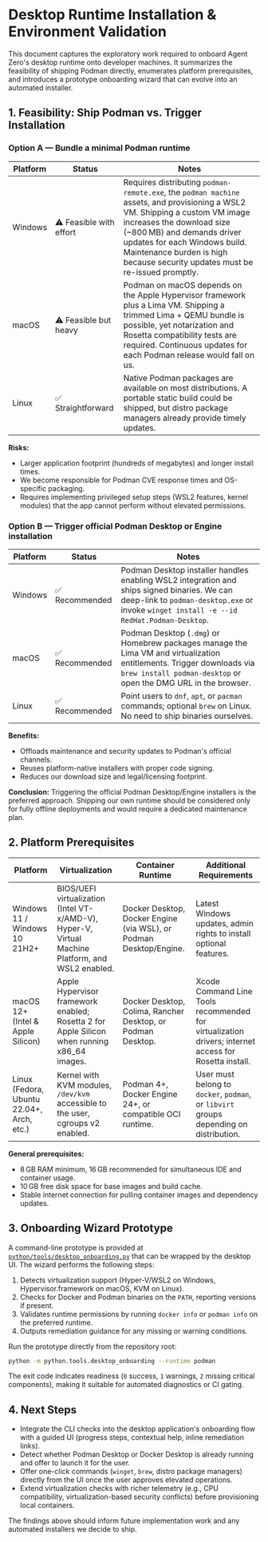 # Desktop Runtime Installation & Environment Validation

This document captures the exploratory work required to onboard Agent Zero's
desktop runtime onto developer machines. It summarizes the feasibility of
shipping Podman directly, enumerates platform prerequisites, and introduces a
prototype onboarding wizard that can evolve into an automated installer.

## 1. Feasibility: Ship Podman vs. Trigger Installation

### Option A — Bundle a minimal Podman runtime

| Platform | Status | Notes |
| --- | --- | --- |
| Windows | ⚠️ Feasible with effort | Requires distributing `podman-remote.exe`, the `podman machine` assets, and provisioning a WSL2 VM. Shipping a custom VM image increases the download size (~800 MB) and demands driver updates for each Windows build. Maintenance burden is high because security updates must be re-issued promptly. |
| macOS | ⚠️ Feasible but heavy | Podman on macOS depends on the Apple Hypervisor framework plus a Lima VM. Shipping a trimmed Lima + QEMU bundle is possible, yet notarization and Rosetta compatibility tests are required. Continuous updates for each Podman release would fall on us. |
| Linux | ✅ Straightforward | Native Podman packages are available on most distributions. A portable static build could be shipped, but distro package managers already provide timely updates. |

**Risks:**

* Larger application footprint (hundreds of megabytes) and longer install times.
* We become responsible for Podman CVE response times and OS-specific packaging.
* Requires implementing privileged setup steps (WSL2 features, kernel modules) that the app cannot perform without elevated permissions.

### Option B — Trigger official Podman Desktop or Engine installation

| Platform | Status | Notes |
| --- | --- | --- |
| Windows | ✅ Recommended | Podman Desktop installer handles enabling WSL2 integration and ships signed binaries. We can deep-link to `podman-desktop.exe` or invoke `winget install -e --id RedHat.Podman-Desktop`. |
| macOS | ✅ Recommended | Podman Desktop (`.dmg`) or Homebrew packages manage the Lima VM and virtualization entitlements. Trigger downloads via `brew install podman-desktop` or open the DMG URL in the browser. |
| Linux | ✅ Recommended | Point users to `dnf`, `apt`, or `pacman` commands; optional `brew` on Linux. No need to ship binaries ourselves. |

**Benefits:**

* Offloads maintenance and security updates to Podman's official channels.
* Reuses platform-native installers with proper code signing.
* Reduces our download size and legal/licensing footprint.

**Conclusion:** Triggering the official Podman Desktop/Engine installers is the
preferred approach. Shipping our own runtime should be considered only for fully
offline deployments and would require a dedicated maintenance plan.

## 2. Platform Prerequisites

| Platform | Virtualization | Container Runtime | Additional Requirements |
| --- | --- | --- | --- |
| Windows 11 / Windows 10 21H2+ | BIOS/UEFI virtualization (Intel VT-x/AMD-V), Hyper-V, Virtual Machine Platform, and WSL2 enabled. | Docker Desktop, Docker Engine (via WSL), or Podman Desktop/Engine. | Latest Windows updates, admin rights to install optional features. |
| macOS 12+ (Intel & Apple Silicon) | Apple Hypervisor framework enabled; Rosetta 2 for Apple Silicon when running x86_64 images. | Docker Desktop, Colima, Rancher Desktop, or Podman Desktop. | Xcode Command Line Tools recommended for virtualization drivers; internet access for Rosetta install. |
| Linux (Fedora, Ubuntu 22.04+, Arch, etc.) | Kernel with KVM modules, `/dev/kvm` accessible to the user, cgroups v2 enabled. | Podman 4+, Docker Engine 24+, or compatible OCI runtime. | User must belong to `docker`, `podman`, or `libvirt` groups depending on distribution. |

**General prerequisites:**

* 8 GB RAM minimum, 16 GB recommended for simultaneous IDE and container usage.
* 10 GB free disk space for base images and build cache.
* Stable internet connection for pulling container images and dependency updates.

## 3. Onboarding Wizard Prototype

A command-line prototype is provided at
[`python/tools/desktop_onboarding.py`](../../python/tools/desktop_onboarding.py)
that can be wrapped by the desktop UI. The wizard performs the following steps:

1. Detects virtualization support (Hyper-V/WSL2 on Windows, Hypervisor.framework on macOS, KVM on Linux).
2. Checks for Docker and Podman binaries on the `PATH`, reporting versions if present.
3. Validates runtime permissions by running `docker info` or `podman info` on the preferred runtime.
4. Outputs remediation guidance for any missing or warning conditions.

Run the prototype directly from the repository root:

```bash
python -m python.tools.desktop_onboarding --runtime podman
```

The exit code indicates readiness (`0` success, `1` warnings, `2` missing critical
components), making it suitable for automated diagnostics or CI gating.

## 4. Next Steps

* Integrate the CLI checks into the desktop application's onboarding flow with a
  guided UI (progress steps, contextual help, inline remediation links).
* Detect whether Podman Desktop or Docker Desktop is already running and offer to
  launch it for the user.
* Offer one-click commands (`winget`, `brew`, distro package managers) directly
  from the UI once the user approves elevated operations.
* Extend virtualization checks with richer telemetry (e.g., CPU compatibility,
  virtualization-based security conflicts) before provisioning local containers.

The findings above should inform future implementation work and any automated
installers we decide to ship.
